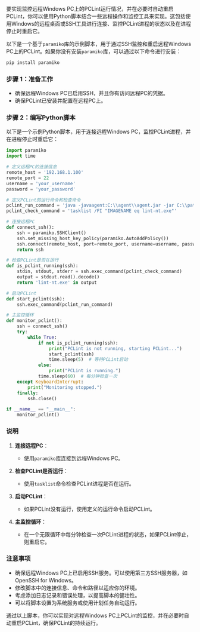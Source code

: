 要实现监控远程Windows PC上的PCLint运行情况，并在必要时自动重启PCLint，你可以使用Python脚本结合一些远程操作和监控工具来实现。这包括使用Windows的远程桌面或SSH工具进行连接、监控PCLint进程的状态以及在进程停止时重启它。

以下是一个基于`paramiko`库的示例脚本，用于通过SSH监控和重启远程Windows PC上的PCLint。如果你没有安装`paramiko`库，可以通过以下命令进行安装：

```sh
pip install paramiko
```

### 步骤 1：准备工作

- 确保远程Windows PC已启用SSH，并且你有访问远程PC的凭据。
- 确保PCLint已安装并配置在远程PC上。

### 步骤 2：编写Python脚本

以下是一个示例Python脚本，用于连接远程Windows PC，监控PCLint进程，并在进程停止时重启它：

```python
import paramiko
import time

# 定义远程PC的连接信息
remote_host = '192.168.1.100'
remote_port = 22
username = 'your_username'
password = 'your_password'

# 定义PCLint的运行命令和检查命令
pclint_run_command = 'java -javaagent:C:\\agent\\agent.jar -jar C:\\path\\to\\your-application.jar'
pclint_check_command = 'tasklist /FI "IMAGENAME eq lint-nt.exe"'

# 连接远程PC
def connect_ssh():
    ssh = paramiko.SSHClient()
    ssh.set_missing_host_key_policy(paramiko.AutoAddPolicy())
    ssh.connect(remote_host, port=remote_port, username=username, password=password)
    return ssh

# 检查PCLint是否在运行
def is_pclint_running(ssh):
    stdin, stdout, stderr = ssh.exec_command(pclint_check_command)
    output = stdout.read().decode()
    return 'lint-nt.exe' in output

# 启动PCLint
def start_pclint(ssh):
    ssh.exec_command(pclint_run_command)

# 主监控循环
def monitor_pclint():
    ssh = connect_ssh()
    try:
        while True:
            if not is_pclint_running(ssh):
                print("PCLint is not running, starting PCLint...")
                start_pclint(ssh)
                time.sleep(5)  # 等待PCLint启动
            else:
                print("PCLint is running.")
            time.sleep(60)  # 每分钟检查一次
    except KeyboardInterrupt:
        print("Monitoring stopped.")
    finally:
        ssh.close()

if __name__ == "__main__":
    monitor_pclint()
```

### 说明

1. **连接远程PC**：
    - 使用`paramiko`库连接到远程Windows PC。

2. **检查PCLint是否运行**：
    - 使用`tasklist`命令检查PCLint进程是否在运行。

3. **启动PCLint**：
    - 如果PCLint没有运行，使用定义的运行命令启动PCLint。

4. **主监控循环**：
    - 在一个无限循环中每分钟检查一次PCLint进程的状态，如果PCLint停止，则重启它。

### 注意事项

- 确保远程Windows PC上已启用SSH服务。可以使用第三方SSH服务器，如OpenSSH for Windows。
- 修改脚本中的连接信息、命令和路径以适应你的环境。
- 考虑添加日志记录和错误处理，以提高脚本的健壮性。
- 可以将脚本设置为系统服务或使用计划任务自动运行。

通过以上脚本，你可以实现对远程Windows PC上PCLint的监控，并在必要时自动重启PCLint，确保PCLint的持续运行。